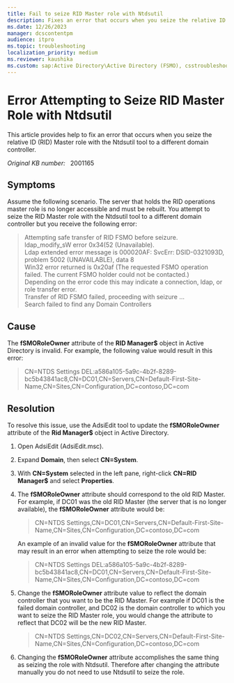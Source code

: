 ```yaml
---
title: Fail to seize RID Master role with Ntdsutil
description: Fixes an error that occurs when you seize the relative ID (RID) Master role with the Ntdsutil tool to a different domain controller.
ms.date: 12/26/2023
manager: dcscontentpm
audience: itpro
ms.topic: troubleshooting
localization_priority: medium
ms.reviewer: kaushika
ms.custom: sap:Active Directory\Active Directory (FSMO), csstroubleshoot
---
```

# Error Attempting to Seize RID Master Role with Ntdsutil

This article provides help to fix an error that occurs when you seize the relative ID (RID) Master role with the Ntdsutil tool to a different domain controller.

_Original KB number:_ &nbsp; 2001165

## Symptoms

Assume the following scenario. The server that holds the RID operations master role is no longer accessible and must be rebuilt. You attempt to seize the RID Master role with the Ntdsutil tool to a different domain controller but you receive the following error:

> Attempting safe transfer of RID FSMO before seizure.  
ldap_modify_sW error 0x34(52 (Unavailable).  
Ldap extended error message is 000020AF: SvcErr: DSID-0321093D, problem 5002 (UNAVAILABLE), data 8  
Win32 error returned is 0x20af (The requested FSMO operation failed. The current FSMO holder could not be contacted.)  
Depending on the error code this may indicate a connection, ldap, or role transfer error.  
Transfer of RID FSMO failed, proceeding with seizure ...  
Search failed to find any Domain Controllers  

## Cause

The **fSMORoleOwner** attribute of the **RID Manager$** object in Active Directory is invalid. For example, the following value would result in this error:

> CN=NTDS Settings DEL:a586a105-5a9c-4b2f-8289-bc5b43841ac8,CN=DC01,CN=Servers,CN=Default-First-Site-Name,CN=Sites,CN=Configuration,DC=contoso,DC=com

## Resolution

To resolve this issue, use the AdsiEdit tool to update the **fSMORoleOwner** attribute of the **Rid Manager$** object in Active Directory.  

1. Open AdsiEdit (AdsiEdit.msc).

2. Expand **Domain**, then select **CN=System**.

3. With **CN=System** selected in the left pane, right-click **CN=RID Manager$** and select **Properties**.

4. The **fSMORoleOwner** attribute should correspond to the old RID Master. For example, if DC01 was the old RID Master (the server that is no longer available), the **fSMORoleOwner** attribute would be:

    > CN=NTDS Settings,CN=DC01,CN=Servers,CN=Default-First-Site-Name,CN=Sites,CN=Configuration,DC=contoso,DC=com

    An example of an invalid value for the **fSMORoleOwner** attribute that may result in an error when attempting to seize the role would be:

    > CN=NTDS Settings DEL:a586a105-5a9c-4b2f-8289-bc5b43841ac8,CN=DC01,CN=Servers,CN=Default-First-Site-Name,CN=Sites,CN=Configuration,DC=contoso,DC=com

5. Change the **fSMORoleOwner** attribute value to reflect the domain controller that you want to be the RID Master. For example if DC01 is the failed domain controller, and DC02 is the domain controller to which you want to seize the RID Master role, you would change the attribute to reflect that DC02 will be the new RID Master.

    > CN=NTDS Settings,CN=DC02,CN=Servers,CN=Default-First-Site-Name,CN=Sites,CN=Configuration,DC=contoso,DC=com

6. Changing the **fSMORoleOwner** attribute accomplishes the same thing as seizing the role with Ntdsutil. Therefore after changing the attribute manually you do not need to use Ntdsutil to seize the role.
